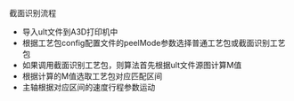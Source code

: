 截面识别流程

- 导入ult文件到A3D打印机中
- 根据工艺包config配置文件的peelMode参数选择普通工艺包或截面识别工艺包
- 如果调用截面识别工艺包，则算法首先根据ult文件源图计算M值
- 根据计算的M值选取工艺包对应匹配区间
- 主轴根据对应区间的速度行程参数运动